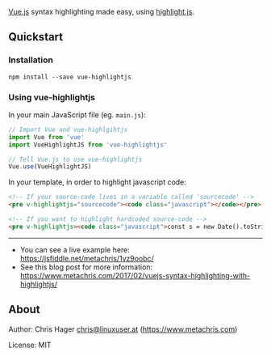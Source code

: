 [Vue.js](https://vuejs.org/) syntax highlighting made easy, using [highlight.js](https://highlightjs.org/).

## Quickstart

### Installation

    npm install --save vue-highlightjs

### Using vue-highlightjs

In your main JavaScript file (eg. `main.js`):

```javascript
// Import Vue and vue-highlgihtjs
import Vue from 'vue'
import VueHighlightJS from 'vue-highlightjs'

// Tell Vue.js to use vue-highlightjs
Vue.use(VueHighlightJS)
```

In your template, in order to highlight javascript code:

```html
<!-- If your source-code lives in a variable called 'sourcecode' -->
<pre v-highlightjs="sourcecode"><code class="javascript"></code></pre>

<!-- If you want to highlight hardcoded source-code -->
<pre v-highlightjs><code class="javascript">const s = new Date().toString()</code></pre>
```
---

* You can see a live example here: https://jsfiddle.net/metachris/1vz9oobc/
* See this blog post for more information: https://www.metachris.com/2017/02/vuejs-syntax-highlighting-with-highlightjs/

## About

Author: Chris Hager <chris@linuxuser.at> (https://www.metachris.com)

License: MIT
